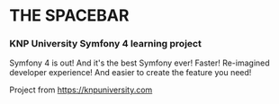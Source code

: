 # THE SPACEBAR
### KNP University Symfony 4 learning project

Symfony 4 is out! And it's the best Symfony ever! Faster! Re-imagined developer experience! And easier to create the feature you need!

Project from https://knpuniversity.com